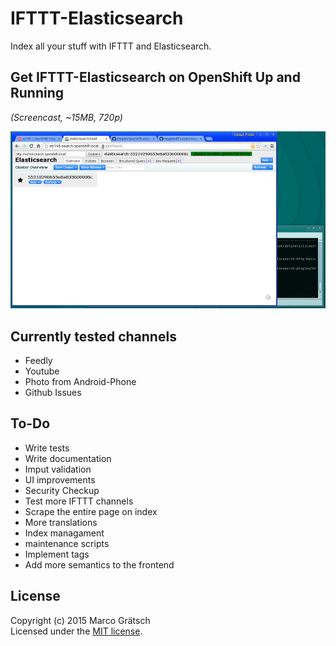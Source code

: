 # IFTTT-Elasticsearch

Index all your stuff with IFTTT and Elasticsearch.


## Get IFTTT-Elasticsearch on OpenShift Up and Running
_(Screencast, ~15MB, 720p)_

[![Watch the Screencast](docs/img/ifttt-elasticsearch-up-and-running.png)](https://drive.google.com/file/d/0B1yD32e7QT2PM0FpaHFFSUdWcFU/view?usp=sharing)


## Currently tested channels

* Feedly
* Youtube
* Photo from Android-Phone
* Github Issues


## To-Do

* Write tests
* Write documentation
* Imput validation
* UI improvements
* Security Checkup
* Test more IFTTT channels
* Scrape the entire page on index
* More translations
* Index managament
* maintenance scripts
* Implement tags
* Add more semantics to the frontend


## License

Copyright (c) 2015 Marco Grätsch  
Licensed under the [MIT license](LICENSE.md).


